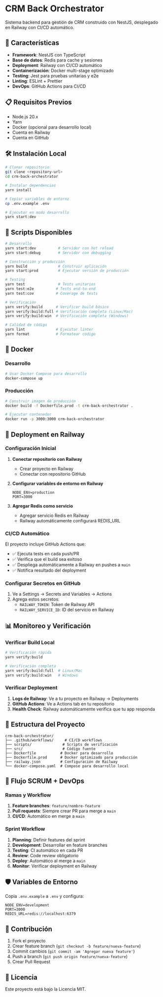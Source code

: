 # CRM Back Orchestrator

Sistema backend para gestión de CRM construido con NestJS, desplegado en Railway con CI/CD automático.

## 🚀 Características









- **Framework**: NestJS con TypeScript
- **Base de datos**: Redis para cache y sesiones
- **Deployment**: Railway con CI/CD automático
- **Containerización**: Docker multi-stage optimizado
- **Testing**: Jest para pruebas unitarias y e2e
- **Linting**: ESLint + Prettier
- **DevOps**: GitHub Actions para CI/CD

## 📋 Requisitos Previos

- Node.js 20.x
- Yarn
- Docker (opcional para desarrollo local)
- Cuenta en Railway
- Cuenta en GitHub

## 🛠️ Instalación Local

```bash
# Clonar repositorio
git clone <repository-url>
cd crm-back-orchestrator

# Instalar dependencias
yarn install

# Copiar variables de entorno
cp .env.example .env

# Ejecutar en modo desarrollo
yarn start:dev
```

## 🔧 Scripts Disponibles

```bash
# Desarrollo
yarn start:dev          # Servidor con hot reload
yarn start:debug        # Servidor con debugging

# Construcción y producción
yarn build              # Construir aplicación
yarn start:prod         # Ejecutar versión de producción

# Testing
yarn test               # Tests unitarios
yarn test:e2e          # Tests end-to-end
yarn test:cov          # Coverage de tests

# Verificación
yarn verify:build      # Verificar build básico
yarn verify:build:full # Verificación completa (Linux/Mac)
yarn verify:build:win  # Verificación completa (Windows)

# Calidad de código
yarn lint              # Ejecutar linter
yarn format            # Formatear código
```

## 🐳 Docker

### Desarrollo

```bash
# Usar Docker Compose para desarrollo
docker-compose up
```

### Producción

```bash
# Construir imagen de producción
docker build -f Dockerfile.prod -t crm-back-orchestrator .

# Ejecutar contenedor
docker run -p 3000:3000 crm-back-orchestrator
```

## 🚀 Deployment en Railway

### Configuración Inicial

1. **Conectar repositorio con Railway**
   - Crear proyecto en Railway
   - Conectar con repositorio GitHub

2. **Configurar variables de entorno en Railway**
   ```
   NODE_ENV=production
   PORT=3000
   ```

3. **Agregar Redis como servicio**
   - Agregar servicio Redis en Railway
   - Railway automáticamente configurará REDIS_URL

### CI/CD Automático

El proyecto incluye GitHub Actions que:
- ✅ Ejecuta tests en cada push/PR
- ✅ Verifica que el build sea exitoso
- ✅ Despliega automáticamente a Railway en pushes a `main`
- ✅ Notifica resultado del deployment

### Configurar Secretos en GitHub

1. Ve a Settings → Secrets and Variables → Actions
2. Agrega estos secretos:
   - `RAILWAY_TOKEN`: Token de Railway API
   - `RAILWAY_SERVICE_ID`: ID del servicio en Railway

## 📊 Monitoreo y Verificación

### Verificar Build Local

```bash
# Verificación rápida
yarn verify:build

# Verificación completa
yarn verify:build:full  # Linux/Mac
yarn verify:build:win   # Windows
```

### Verificar Deployment

1. **Logs de Railway**: Ve a tu proyecto en Railway → Deployments
2. **GitHub Actions**: Ve a Actions tab en tu repositorio
3. **Health Check**: Railway automáticamente verifica que tu app responda

## 📁 Estructura del Proyecto

```
crm-back-orchestrator/
├── .github/workflows/     # CI/CD workflows
├── scripts/              # Scripts de verificación
├── src/                  # Código fuente
├── Dockerfile           # Docker para desarrollo
├── Dockerfile.prod      # Docker optimizado para producción
├── railway.json         # Configuración de Railway
└── docker-compose.yaml  # Compose para desarrollo local
```

## 🔄 Flujo SCRUM + DevOps

### Ramas y Workflow

1. **Feature branches**: `feature/nombre-feature`
2. **Pull requests**: Siempre crear PR para merge a `main`
3. **CI/CD**: Automático en merge a `main`

### Sprint Workflow

1. **Planning**: Definir features del sprint
2. **Development**: Desarrollar en feature branches
3. **Testing**: CI automático en cada PR
4. **Review**: Code review obligatorio
5. **Deploy**: Automático al merge a `main`
6. **Monitor**: Verificar deployment en Railway

## 🛡️ Variables de Entorno

Copia `.env.example` a `.env` y configura:

```env
NODE_ENV=development
PORT=3000
REDIS_URL=redis://localhost:6379
```

## 📝 Contribución

1. Fork el proyecto
2. Crear feature branch (`git checkout -b feature/nueva-feature`)
3. Commit cambios (`git commit -am 'Agregar nueva feature'`)
4. Push a branch (`git push origin feature/nueva-feature`)
5. Crear Pull Request

## 📄 Licencia

Este proyecto está bajo la Licencia MIT.
